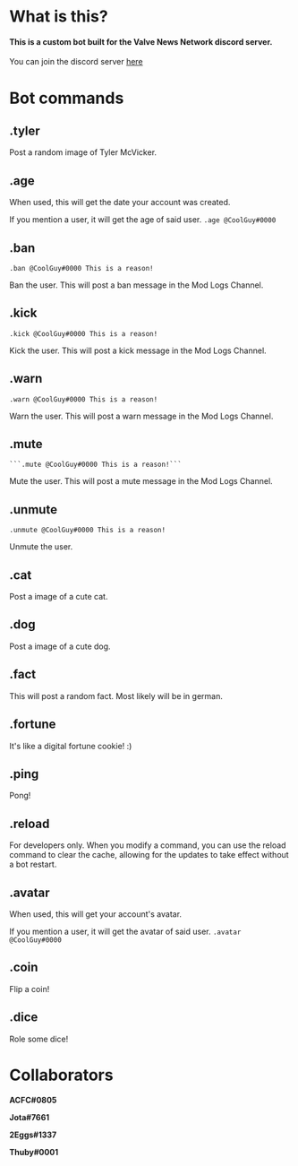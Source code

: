 # What is this?

#### **This is a custom bot built for the Valve News Network discord server.**
You can join the discord server [here](https://discord.gg/P6s3EEh) 

# Bot commands

## **.tyler**
Post a random image of Tyler McVicker.

## **.age**
When used, this will get the date your account was created.

If you mention a user, it will get the age of said user. `.age @CoolGuy#0000` 

## **.ban**
```.ban @CoolGuy#0000 This is a reason!```

Ban the user. This will post a ban message in the Mod Logs Channel.

## **.kick**
```.kick @CoolGuy#0000 This is a reason!```

Kick the user. This will post a kick message in the Mod Logs Channel.

## **.warn**
```.warn @CoolGuy#0000 This is a reason!```

Warn the user. This will post a warn message in the Mod Logs Channel.

## **.mute**
	```.mute @CoolGuy#0000 This is a reason!```

Mute the user. This will post a mute message in the Mod Logs Channel.

## **.unmute**
```.unmute @CoolGuy#0000 This is a reason!```

Unmute the user.

## **.cat**
Post a image of a cute cat.

## **.dog**
Post a image of a cute dog.

## **.fact**
This will post a random fact. Most likely will be in german.

## **.fortune**
It's like a digital fortune cookie! :)

## **.ping**
Pong!

## **.reload**
For developers only. When you modify a command, you can use the reload command to clear the cache, allowing for the updates to take effect without a bot restart.

## **.avatar**
When used, this will get your account's avatar.

If you mention a user, it will get the avatar of said user. `.avatar @CoolGuy#0000` 

## **.coin**
Flip a coin! 

## **.dice**
Role some dice!

# **Collaborators**
**ACFC#0805**

**Jota#7661**

**2Eggs#1337**

**Thuby#0001**